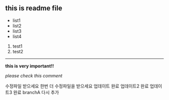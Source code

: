 ## this is readme file
- list1
- list2
- list3
- list4

1. test1
2. test2

---

**this is very important!!**

_please check this comment_

수정파일 받으세요
한번 더 수정파일을 받으세요
업데이트 완료
업데이트2 완료
업데이트3 완료
branchA 다시 추가
